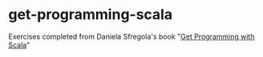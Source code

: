 # get-programming-scala
Exercises completed from Daniela Sfregola's book "[Get Programming with Scala](https://www.manning.com/books/get-programming-with-scala?a_aid=daniela&a_bid=7cd2421c)"
